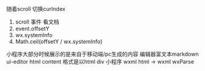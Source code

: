 随着scroll 切换curIndex
1. scroll 事件 看文档
2. event.offsetY
3. wx.systemInfo
4. Math.ceil(offsetY / wx.systemInfo)

小程序大部分时候展示的是来自于移动端/pc生成的内容
编辑器富文本markdown ui-editor html
content 格式是以html div
小程序 wxml 
html -> wxml wxParse